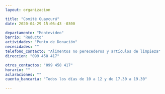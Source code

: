 ```yaml
---
layout: organizacion

title: "Comité Guaycurú"
date: 2020-04-29 15:06:43 -0300

departamento: "Montevideo"
barrio: "Reducto"
actividades: "Punto de Donación"
necesidades: ""
telefono_contacto: "Alimentos no perecederos y artículos de limpieza"
direccion: "099 458 417"

otros_contactos: "099 458 417"
horario: ""
aclaraciones: ""
cuenta_bancaria: "Todos los días de 10 a 12 y de 17.30 a 19.30"

---
```

